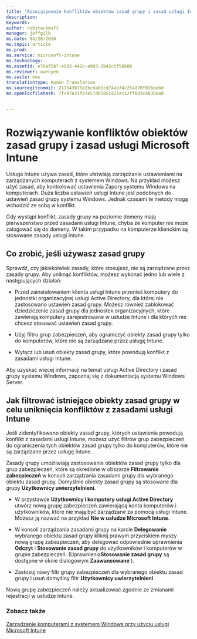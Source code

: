 ```yaml
---
title: "Rozwiązywanie konfliktów obiektów zasad grupy i zasad usługi Intune | Microsoft Intune"
description: 
keywords: 
author: robstackmsft
manager: jeffgilb
ms.date: 04/28/2016
ms.topic: article
ms.prod: 
ms.service: microsoft-intune
ms.technology: 
ms.assetid: e76af5b7-e933-442c-a9d3-3b42c5f5868b
ms.reviewer: owenyen
ms.suite: ems
translationtype: Human Translation
ms.sourcegitcommit: 211543b75e2bcda85cd74ab34c254d70f036eebd
ms.openlocfilehash: 7fc97e21fa7e57d8585c421ac12ff0d3c4b366a0


---
```


# Rozwiązywanie konfliktów obiektów zasad grupy i zasad usługi Microsoft Intune
Usługa Intune używa zasad, które ułatwiają zarządzanie ustawieniami na zarządzanych komputerach z systemem Windows. Na przykład możesz użyć zasad, aby kontrolować ustawienia Zapory systemu Windows na komputerach. Duża liczba ustawień usługi Intune jest podobnych do ustawień zasad grupy systemu Windows. Jednak czasami te metody mogą wchodzić ze sobą w konflikt.

Gdy wystąpi konflikt, zasady grupy na poziomie domeny mają pierwszeństwo przed zasadami usługi Intune, chyba że komputer nie może zalogować się do domeny. W takim przypadku na komputerze klienckim są stosowane zasady usługi Intune.

## Co zrobić, jeśli używasz zasad grupy
Sprawdź, czy jakiekolwiek zasady, które stosujesz, nie są zarządzane przez zasady grupy. Aby uniknąć konfliktów, możesz wykonać jedno lub wiele z następujących działań:

-   Przed zainstalowaniem klienta usługi Intune przenieś komputery do jednostki organizacyjnej usługi Active Directory, dla której nie zastosowano ustawień zasad grupy. Możesz również zablokować dziedziczenie zasad grupy dla jednostek organizacyjnych, które zawierają komputery zarejestrowane w usłudze Intune i dla których nie chcesz stosować ustawień zasad grupy.

-   Użyj filtru grup zabezpieczeń, aby ograniczyć obiekty zasad grupy tylko do komputerów, które nie są zarządzane przez usługę Intune. 

-   Wyłącz lub usuń obiekty zasad grupy, które powodują konflikt z zasadami usługi Intune.

Aby uzyskać więcej informacji na temat usługi Active Directory i zasad grupy systemu Windows, zapoznaj się z dokumentacją systemu Windows Server.

## Jak filtrować istniejące obiekty zasad grupy w celu uniknięcia konfliktów z zasadami usługi Intune
Jeśli zidentyfikowano obiekty zasad grupy, których ustawienia powodują konflikt z zasadami usługi Intune, możesz użyć filtrów grup zabezpieczeń do ograniczenia tych obiektów zasad grupy tylko do komputerów, które nie są zarządzane przez usługę Intune.

<!--- ### Use WMI filters
WMI filters selectively apply GPOs to computers that satisfy the conditions of a query. To apply a WMI filter, deploy a WMI class instance to all PCs in the enterprise before you enroll any PCs in the Intune service.

#### To apply WMI filters to a GPO

1.  Create a management object file by copying and pasting the following into a text file, and then saving it to a convenient location as **WIT.mof**. The file contains the WMI class instance that you deploy to PCs that you want to enroll in the Intune service.

    ```
    //Beginning of MOF file.
    #pragma classflags("forceupdate")
    #pragma namespace ("\\\\.\\Root")
    instance of __Namespace
    {
       Name = "WindowsIntune";
    };

    #pragma namespace ("\\\\.\\Root\\WindowsIntune")
    [
       Description("This class defines Microsoft Intune common properties")
    ]
    class WindowsIntune_ManagedNode
    {
       [ read, Description("This defines whether Microsoft Intune Policy is enabled"): DisableOverride ToSubClass ]
       boolean WindowsIntunePolicyEnabled;
       [ read, key, Description("This property defines the version." "Example: 1.0"): ToSubClass ]
       string Version;
    };

    instance of WindowsIntune_ManagedNode
    {
       Version = "1.0";
       WindowsIntunePolicyEnabled = 1;
    };
    ```

2.  Use either a startup script or Group Policy to deploy the file. The following is the deployment command for the startup script. The WMI class instance must be deployed before you enroll client PCs in the Intune service.

    **C:/Windows/System32/Wbem/MOFCOMP &lt;path to MOF file&gt;\wit.mof**

3.  Run either of the following commands to create the WMI filters, depending on whether the GPO you want to filter applies to PCs that are managed by using Intune or to PCs that are not managed by using Intune.

    -   For GPOs that apply to PCs that are not managed by using Intune, use the following:

        ```
        Namespace:root\WindowsIntune
        Query:  SELECT WindowsIntunePolicyEnabled FROM WindowsIntune_ManagedNode WHERE WindowsIntunePolicyEnabled=0
        ```

    -   For GPOs that apply to PCs that are managed by Intune, use the following:

        ```
        Namespace:root\WindowsIntune
        Query:  SELECT WindowsIntunePolicyEnabled FROM WindowsIntune_ManagedNode WHERE WindowsIntunePolicyEnabled=1
        ```

4.  Edit the GPO in the Group Policy Management console to apply the WMI filter that you created in the previous step.

    -   For GPOs that should apply only to PCs that you want to manage by using Intune, apply the filter **WindowsIntunePolicyEnabled=1**.

    -   For GPOs that should apply only to PCs that you do not want to manage by using Intune, apply the filter **WindowsIntunePolicyEnabled=0**.

For more information about how to apply WMI filters in Group Policy, see the blog post [Security Filtering, WMI Filtering, and Item-level Targeting in Group Policy Preferences](http://go.microsoft.com/fwlink/?LinkId=177883). --->


Zasady grupy umożliwiają zastosowanie obiektów zasad grupy tylko dla grup zabezpieczeń, które są określone w obszarze **Filtrowanie zabezpieczeń** w konsoli zarządzania zasadami grupy dla wybranego obiektu zasad grupy. Domyślnie obiekty zasad grupy są stosowane dla grupy **Użytkownicy uwierzytelnieni**.

-   W przystawce **Użytkownicy i komputery usługi Active Directory** utwórz nową grupę zabezpieczeń zawierającą konta komputerów i użytkowników, które nie mają być zarządzane za pomocą usługi Intune. Możesz ją nazwać na przykład **Nie w usłudze Microsoft Intune**.

-   W konsoli zarządzania zasadami grupy na karcie **Delegowanie** wybranego obiektu zasad grupy kliknij prawym przyciskiem myszy nową grupę zabezpieczeń, aby delegować odpowiednie uprawnienia **Odczyt** i **Stosowanie zasad grupy** do użytkowników i komputerów w grupie zabezpieczeń. (Uprawnienia**Stosowanie zasad grupy** są dostępne w oknie dialogowym **Zaawansowane** ).

-   Zastosuj nowy filtr grupy zabezpieczeń dla wybranego obiektu zasad grupy i usuń domyślny filtr **Użytkownicy uwierzytelnieni** .

Nową grupę zabezpieczeń należy aktualizować zgodnie ze zmianami rejestracji w usłudze Intune.

### Zobacz także
[Zarządzanie komputerami z systemem Windows przy użyciu usługi Microsoft Intune](manage-windows-pcs-with-microsoft-intune.md)



<!--HONumber=Jun16_HO4-->


